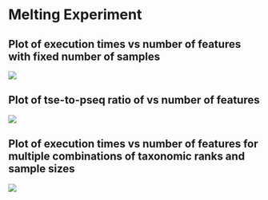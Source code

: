 Melting Experiment
==================

Plot of execution times vs number of features with fixed number of samples
--------------------------------------------------------------------------

![](/home/lemila/Git/Rpackages/ME/benchmarking/reports/melt_benchmark_files/figure-markdown_strict/melt_ex_time-1.png)

Plot of tse-to-pseq ratio of vs number of features
--------------------------------------------------

![](/home/lemila/Git/Rpackages/ME/benchmarking/reports/melt_benchmark_files/figure-markdown_strict/melt_ratio-1.png)

Plot of execution times vs number of features for multiple combinations of taxonomic ranks and sample sizes
-----------------------------------------------------------------------------------------------------------

![](/home/lemila/Git/Rpackages/ME/benchmarking/reports/melt_benchmark_files/figure-markdown_strict/melt_multi_ex_time-1.png)
